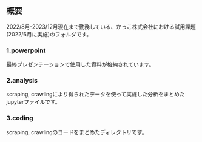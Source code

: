## 概要
2022/8月-2023/12月現在まで勤務している、かっこ株式会社における試用課題(2022/6月に実施)のフォルダです。

### 1.powerpoint
最終プレゼンテーションで使用した資料が格納されています。

### 2.analysis
scraping, crawlingにより得られたデータを使って実施した分析をまとめたjupyterファイルです。

### 3.coding
scraping, crawlingのコードをまとめたディレクトリです。
